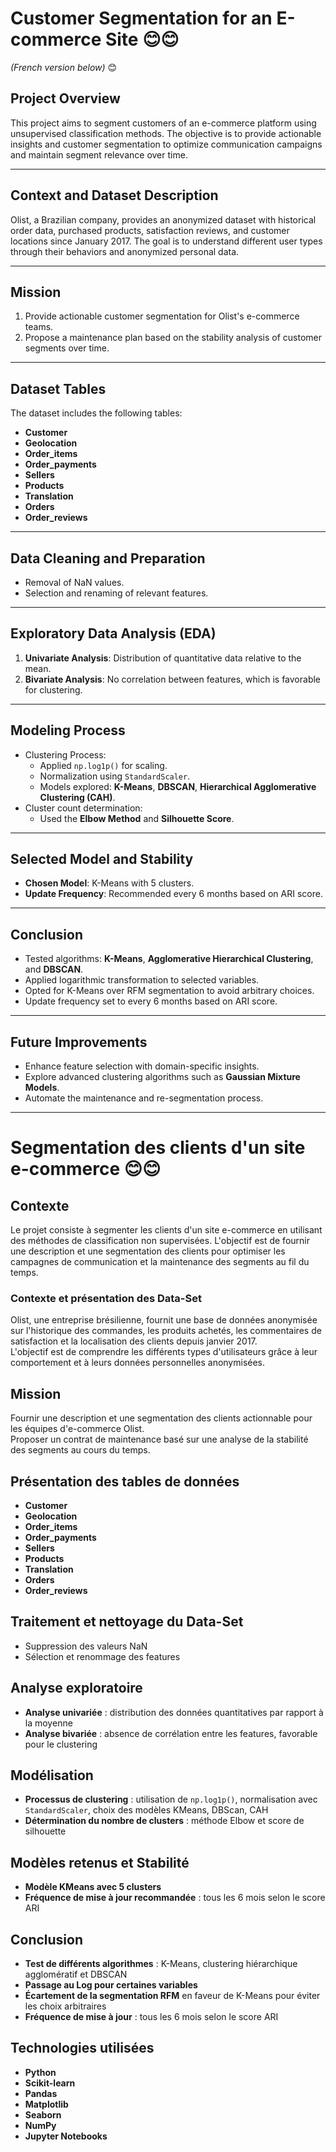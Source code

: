 # Customer Segmentation for an E-commerce Site 😊😊
*(French version below)* 😊

## Project Overview  
This project aims to segment customers of an e-commerce platform using unsupervised classification methods. The objective is to provide actionable insights and customer segmentation to optimize communication campaigns and maintain segment relevance over time.

---

## Context and Dataset Description  
Olist, a Brazilian company, provides an anonymized dataset with historical order data, purchased products, satisfaction reviews, and customer locations since January 2017. The goal is to understand different user types through their behaviors and anonymized personal data.

---

## Mission  
1. Provide actionable customer segmentation for Olist's e-commerce teams.  
2. Propose a maintenance plan based on the stability analysis of customer segments over time.

---

## Dataset Tables  
The dataset includes the following tables:  
- **Customer**  
- **Geolocation**  
- **Order_items**  
- **Order_payments**  
- **Sellers**  
- **Products**  
- **Translation**  
- **Orders**  
- **Order_reviews**  

---

## Data Cleaning and Preparation  
- Removal of NaN values.  
- Selection and renaming of relevant features.  

---

## Exploratory Data Analysis (EDA)  
1. **Univariate Analysis**: Distribution of quantitative data relative to the mean.  
2. **Bivariate Analysis**: No correlation between features, which is favorable for clustering.  

---

## Modeling Process  
- Clustering Process:  
  - Applied `np.log1p()` for scaling.  
  - Normalization using `StandardScaler`.  
  - Models explored: **K-Means**, **DBSCAN**, **Hierarchical Agglomerative Clustering (CAH)**.  
- Cluster count determination:  
  - Used the **Elbow Method** and **Silhouette Score**.

---

## Selected Model and Stability  
- **Chosen Model**: K-Means with 5 clusters.  
- **Update Frequency**: Recommended every 6 months based on ARI score.  

---

## Conclusion  
- Tested algorithms: **K-Means**, **Agglomerative Hierarchical Clustering**, and **DBSCAN**.  
- Applied logarithmic transformation to selected variables.  
- Opted for K-Means over RFM segmentation to avoid arbitrary choices.  
- Update frequency set to every 6 months based on ARI score.

---

## Future Improvements  
- Enhance feature selection with domain-specific insights.  
- Explore advanced clustering algorithms such as **Gaussian Mixture Models**.  
- Automate the maintenance and re-segmentation process.

---

# Segmentation des clients d'un site e-commerce 😊😊

## Contexte

Le projet consiste à segmenter les clients d'un site e-commerce en utilisant des méthodes de classification non supervisées. L'objectif est de fournir une description et une segmentation des clients pour optimiser les campagnes de communication et la maintenance des segments au fil du temps.  

### Contexte et présentation des Data-Set

Olist, une entreprise brésilienne, fournit une base de données anonymisée sur l'historique des commandes, les produits achetés, les commentaires de satisfaction et la localisation des clients depuis janvier 2017.  
L'objectif est de comprendre les différents types d'utilisateurs grâce à leur comportement et à leurs données personnelles anonymisées.  

## Mission

Fournir une description et une segmentation des clients actionnable pour les équipes d'e-commerce Olist.  
Proposer un contrat de maintenance basé sur une analyse de la stabilité des segments au cours du temps.

## Présentation des tables de données

- **Customer**
- **Geolocation**
- **Order_items**
- **Order_payments**
- **Sellers**
- **Products**
- **Translation**
- **Orders**
- **Order_reviews**

## Traitement et nettoyage du Data-Set

- Suppression des valeurs NaN  
- Sélection et renommage des features

## Analyse exploratoire

- **Analyse univariée** : distribution des données quantitatives par rapport à la moyenne  
- **Analyse bivariée** : absence de corrélation entre les features, favorable pour le clustering  

## Modélisation

- **Processus de clustering** : utilisation de `np.log1p()`, normalisation avec `StandardScaler`, choix des modèles KMeans, DBScan, CAH  
- **Détermination du nombre de clusters** : méthode Elbow et score de silhouette  

## Modèles retenus et Stabilité

- **Modèle KMeans avec 5 clusters**  
- **Fréquence de mise à jour recommandée** : tous les 6 mois selon le score ARI  

## Conclusion

- **Test de différents algorithmes** : K-Means, clustering hiérarchique agglomératif et DBSCAN  
- **Passage au Log pour certaines variables**  
- **Écartement de la segmentation RFM** en faveur de K-Means pour éviter les choix arbitraires  
- **Fréquence de mise à jour** : tous les 6 mois selon le score ARI  

## Technologies utilisées

- **Python**
- **Scikit-learn**
- **Pandas**
- **Matplotlib**
- **Seaborn**
- **NumPy**
- **Jupyter Notebooks**
